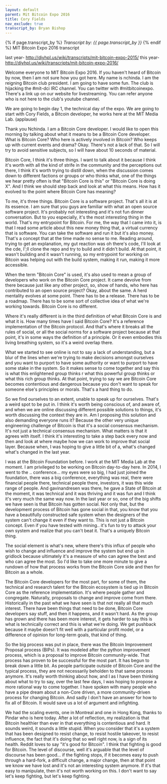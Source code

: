 ```yaml
---
layout: default
parent: Mit Bitcoin Expo 2016
title: Cory Fields
nav_exclude: true
transcript_by: Bryan Bishop
---
```


{% if page.transcript_by %} <i>Transcript by:
{{ page.transcript_by }}</i> {% endif %} MIT Bitcoin Expo 2016
transcript

last year- http://diyhpl.us/wiki/transcripts/mit-bitcoin-expo-2015/ this
year- http://diyhpl.us/wiki/transcripts/mit-bitcoin-expo-2016/

Welcome everyone to MIT Bitcoin Expo 2016. If you haven't heard of
Bitcoin by now, then I am not sure how you got here. My name is nchinda.
I am the reigning Bitcoin club president. I am going to have some fun.
The club is hijacking the #mit-dci IRC channel. You can twitter with
#mitbitcoinexpo. There's a link up on our website for livestreaming. You
can refer anyone who is not here to the club's youtube channel.

We are going to begin day 1, the technical day of the expo. We are going
to start with Cory Fields, a Bitcoin developer, he works here at the MIT
Media Lab. (applause)

Thank you Nchinda. I am a Bitcoin Core developer. I would like to open
this morning by talking about what it means to be a Bitcoin Core
developer. What is Bitcoin Core? Who here is actively involved in
Bitcoin? Who keeps up with current events and drama? Okay. There's not a
lack of that. So I will try to avoid sensitive subjects, so I will have
about 10 seconds of material.

Bitcoin Core, I think it's three things. I want to talk about it because
I think it's worth with all the kind of strife in the community and the
perceptions out there, I think it's worth trying to distill down, when
the discussion comes down to different factions or groups or who thinks
what, one of the things we hear pretty often is that "Bitcoin Core is
this" or "Bitcoin Core is doing X". And I think we should step back and
look at what this means. How has it evolved to the point where Bitcoin
Core has meaning?

To me, it's three things. Bitcoin Core is a software project. That's all
it is at its essence. I am sure that you guys are familiar with what an
open source software project. It's probably not interesting and it's not
fun dinner conversation. But to you especially, it's the most
interesting thing in the world. That's my entrypoint for Bitcoin. For
me, the way that I came into it, is that I read some article about this
new money thing that, a virtual currency that is software. You can take
the software and run it but it's also money. That's a concept that at
the time made no sense to me. Reading around, trying to get an
explanation, my gut reaction was oh there's code, I'll look at the cde,
I';ll clone the repo and try to build and it didn't build. At that
point, it wasn't building and it wasn't running, so my entrypoint for
working on Bitcoin was helping out with the build system, making it run,
making it more accessible.

When the term "Bitcoin Core" is used, it's also used to mean a group of
developers who work on the Bitcoin Core project. It came devolve from
there because just like any other project, so, show of hands, who here
has contributed to an open source project? Okay, about the same. A herd
mentality evolves at some point. There has to be a release. There has to
be a roadmap. There has to be some sort of collective idea of what we're
working towards. Bitcoin Core is no different.

Where it's really different is in the third definition of what Bitcoin
Core is and what it is. How many times have I said Bitcoin Core? It's a
reference implementation of the Bitcoin protocol. And that's where it
breaks all the rules of social, or all the social norms for a software
project because at that point, it's in some ways the definition of a
principle. Or it even embodies this living breathing system, so it's a
weird overlap there.

What we started to see online is not to say a lack of understanding, but
a blur of the lines when we're trying to make decisions amongst
ourselves and you want to purport to have some authority or want to
purport to have some stake in the system. So it makes sense to come
together and say this is what this enlightened group thinks r what this
powerful group thinks or what this rich group thinks. At that point,
trying to say we are Bitcoin Core becomes contentious and dangerous
because you don't want to speak for someone else's principles or morals.
That's a hard thing to do.

So we find ourselves to an extent, unable to speak up for ourselves.
That's a weird spot to be put in. I think it's worth being conscious of,
and aware of, and when we are online discussing different possible
solutions to things, it's worth discussing the context they are in. Am I
proposing this solution and also demanding everyone runs it? Because the
other very unique engineering challenge of Bitcoin is that it's a social
consensus mechanism. It's not just a technical consensus mechanism. What
matters is that it agrees with itself. I think it's interesting to take
a step back every now and then and look at where maybe how we can work
to improve that social layer. Because when, I was hoping to give a
little bit of a, what's changed what's changed in the last year.

I was at the Bitcoin Foundation before. I work at the MIT Media Lab at
the moment. I am privileged to be working on Bitcoin day-to-day here. In
2014, I went to the .. conference... my eyes were so big, I had just
joined the foundation, there was a big conference, everything was real,
there were financial people there, technical people there, investors, it
was this wide range of people. And gavinandresen was there, he gave a
State of Bitcoin at the moment, it was technical and it was thriving and
it was fun and I think it's very much the same way now. In the last year
or so, one of the big shifts we have seen is that Bitcoin has gotten
social. Not only that, but the development process of Bitcoin has gone
social in that, you know that you have a beautifully constructed safe
system when the designers of the system can't change it even if they
want to. This is not just a Bitcoin concept. Even if you have tested
with mining.. it's fun to try to attack your own system and realize that
you can't beat it. That's a uniquely Bitcoin thing.

The social element is what's new, where there's this influx of people
who wish to change and influence and improve the system but end up in
gridlock because ultimately it's a measure of who can agree the best and
who can agree the most. So I'd like to take one more minute to give a
rundown of how that process works from the Bitcoin Core side and then
for Bitcoin as a whole.

The Bitcoin Core developers for the most part, for some of them, the
technical and research talent for the Bitcoin ecosystem is tied up in
Bitcoin Core as the reference implementation. It's where people gather
and congregate. Naturally, proposals to change and improve come from
there. Historically in the past what we have seen is that not really all
that much interest. There have been things that need to be done, Bitcoin
Core developers say stuff, and then it happens, and it wasn't hard. As
the group has grown and there has been more interest, it gets harder to
say this is what is technically correct and this is what we're doing. We
get pushback because it maybe doesn't fit well with a particular profit
model, or a difference of opinion for long-term goals, that kind of
thing.

So the big process was put in place, there was the Bitcoin Improvement
Proposal process (BIPs). It was modeled after the python improvement
process, which is a proposal to improve Bitcoin community-wide. That
process has proven to be successful for the most part. It has begun to
break down a little bit. As people participate outside of Bitcoin Core
and the typical process, they are not necessarily beholden to that same
process anymore. It's really worth thinking about how, and I as I have
been thinking about what to try to say, over the last few days, I was
hoping to propose a more rational way to come together. I have spoken
with many people who have a pipe dream about a non-Core driven, a more
community-driven process for changing Bitcoin. And sadly I don't have an
answer for how to fix all of Bitcoin. It would save us a lot of argument
and infighting.

We had the scaling events, one in Montreal and one in Hong Kong, thanks
to Pindar who is here today. After a lot of reflection, my realization
is that Bitcoin healthier than ever in that everything is contentious
and hard. It sounds weird, it sounds a little stupid. When you consider
that it's a system that has been designed to resist change, to resist
hostile takeover, to resist influence, the fact that it's doing that so
well right now, is a sign of its health. Reddit loves to say "it's good
for Bitcoin". I think that fighting is good for Bitcoin. The level of
discourse, well it's arguable that the level of discourse has been
good... if the fighting stops, if it becomes easy to push through a
hard-fork, a difficult change, a major change, then at that point we
know we have lost and it's not an interesting system anymore. If it's
that easy to manipulate, then it's not worth working on this. I don't
want to say let's keep fighting, but let's keep fighting.
